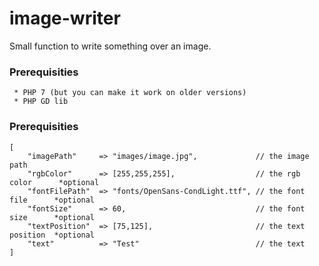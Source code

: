 # image-writer
Small function to write something over an image.

### Prerequisities

```
 * PHP 7 (but you can make it work on older versions)
 * PHP GD lib
```

### Prerequisities

```
[
    "imagePath"     => "images/image.jpg",             // the image path
    "rgbColor"      => [255,255,255],                  // the rgb color      *optional 
    "fontFilePath"  => "fonts/OpenSans-CondLight.ttf", // the font file      *optional
    "fontSize"      => 60,                             // the font size      *optional
    "textPosition"  => [75,125],                       // the text position  *optional
    "text"          => "Test"                          // the text
]
```
